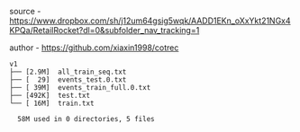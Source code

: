 source - https://www.dropbox.com/sh/j12um64gsig5wqk/AADD1EKn_oXxYkt21NGx4KPQa/RetailRocket?dl=0&subfolder_nav_tracking=1

author - https://github.com/xiaxin1998/cotrec

```
v1
├── [2.9M]  all_train_seq.txt
├── [  29]  events_test.0.txt
├── [ 39M]  events_train_full.0.txt
├── [492K]  test.txt
└── [ 16M]  train.txt

  58M used in 0 directories, 5 files
```